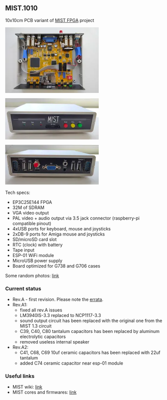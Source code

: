 ## MIST.1010
10x10cm PCB variant of [MIST FPGA](https://github.com/mist-devel/mist-board/wiki) project

[![photo-pcb](images/revA1.pcb.small.webp)](images/revA1.pcb.webp?raw=true)

[![photo-front](images/revA1.front.small.webp)](images/revA1.front.webp?raw=true)

[![photo-back](images/revA1.back.small.webp)](images/revA1.back.webp?raw=true)

Tech specs:
- EP3C25E144 FPGA
- 32M of SDRAM
- VGA video output
- PAL video + audio output via 3.5 jack connector (raspberry-pi compatible pinout)
- 4xUSB ports for keyboard, mouse and joysticks
- 2xDB-9 ports for Amiga mouse and joysticks
- SD/microSD card slot
- RTC (clock) with battery
- Tape input
- ESP-01 WiFi module
- MicroUSB power supply
- Board optimized for G738 and G706 cases

Some random photos: [link](https://cloud.err200.net/index.php/s/73TR85tYZkMm8Ax?path=%2Fmist1010)

### Current status
* Rev.A - first revision. Please note the [errata](pcb/rev.A/ERRATA.txt).
* Rev.A1:
    * fixed all rev.A issues
    * LM3940IS-3.3 replaced to NCP1117-3.3
    * sound output circuit has been replaced with the original one from the MIST 1.3 circuit
    * C39, C40, C80 tantalum capacitors has been replaced by aluminum electrolytic capacitors
    * removed useless internal speaker
* Rev.A2:
	* C41, C68, C69 10uf ceramic capacitors has been replaced with 22uf tantalum
    * added C74 ceramic capacitor near esp-01 module

### Useful links
* MIST wiki: [link](https://github.com/mist-devel/mist-board/wiki)
* MIST cores and firmwares: [link](https://github.com/mist-devel/mist-binaries)
